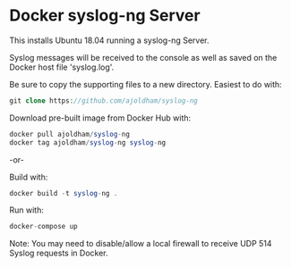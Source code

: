Docker syslog-ng Server
=======================

This installs Ubuntu 18.04 running a syslog-ng Server.

Syslog messages will be received to the console as well as saved on the Docker  host file 'syslog.log'.

Be sure to copy the supporting files to a new directory.  Easiest to do with:

```php
git clone https://github.com/ajoldham/syslog-ng
```

Download pre-built image from Docker Hub with:

```php
docker pull ajoldham/syslog-ng
docker tag ajoldham/syslog-ng syslog-ng
```

-or-

Build with:
```php
docker build -t syslog-ng .
```

Run with:
```php
docker-compose up
```

Note:  You may need to disable/allow a local firewall to receive UDP 514 Syslog requests in Docker.
